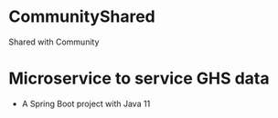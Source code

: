 # CommunityShared
Shared with Community

# Microservice to service GHS data
  - A Spring Boot project with Java 11

